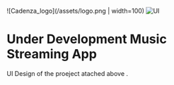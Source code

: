 ![Cadenza_logo](/assets/logo.png | width=100)
![UI](/i.PNG)

# Under Development Music Streaming App 
UI Design of the proeject atached above .




